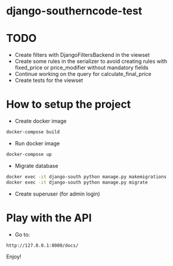 # django-southerncode-test

# TODO
- Create filters with DjangoFiltersBackend in the viewset
- Create some rules in the serializer to avoid creating rules with fixed_price or price_modifier without mandatory fields
- Continue working on the query for calculate_final_price
- Create tests for the viewset


# How to setup the project
- Create docker image
```sh
docker-compose build
```

- Run docker image
```sh
docker-compose up
```

- Migrate database
```sh
docker exec -it django-south python manage.py makemigrations
docker exec -it django-south python manage.py migrate
```

- Create superuser (for admin login)

# Play with the API
- Go to:
```
http://127.0.0.1:8000/docs/
```

Enjoy!